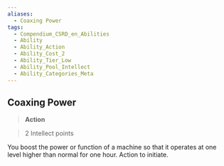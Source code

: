 ```yaml
---
aliases:
  - Coaxing Power
tags:
  - Compendium_CSRD_en_Abilities
  - Ability
  - Ability_Action
  - Ability_Cost_2
  - Ability_Tier_Low
  - Ability_Pool_Intellect
  - Ability_Categories_Meta
---
```

  
    
## Coaxing Power    
>**Action**    
>2 Intellect points  
    
You boost the power or function of a machine so that it operates at one level higher than normal for one hour. Action to initiate.